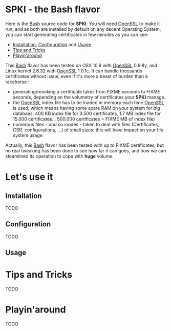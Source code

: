 [Bash]: http://www.gnu.org/software/bash/
[OpenSSL]: http://www.openssl.org/

# SPKI - the Bash flavor

Here is the [Bash] source code for **SPKI**. You will need [OpenSSL]
to make it run, and as both are installed by default on any decent Operating System, you can start generating certificates in few minutes as you can see:

* <a href="Installation">Installation</a>, <a href="Configuration">Configuration</a> and <a href="Usage">Usage</a>
* <a href="Tips">Tips and Tricks</a>
* <a href="Playing">Playin'around</a>

This [Bash] flavor has been tested on OSX 10.9 with [OpenSSL] 0.9.8y, and Linux kernel 2.6.32 with [OpenSSL] 1.0.1c. It can handle thousands certificates without issue, even if it's more a beast of burden than a racehorse :

* generating/revoking a certificate takes from FIXME seconds to FIXME seconds, depending on the volumetry of certificates your **SPKI** manage.
* the [OpenSSL] index file has to be loaded in memory each time [OpenSSL] is used, which means having some spare RAM on your system for big databaes: 400 KB index file for 3.500 certificates, 1.7 MB index file for 15.000 certificates... 500.000 certificates = FIXME MB of index file)
* numerous files - and so inodes - taken to deal with files (Certificates, CSR, configurations, ...) of small sizes: this will have impact on your file system usage.

Actually, this [Bash] flavor has been tested with up to FIXME certificates, but no real tweaking has been done to see how far it can goes, and how we can steamlined its operation to cope with **huge** volume.

# Let's use it
## <a id="Installation">Installation</a>
TODO


## <a id="Configuration">Configuration</a>
TODO

## <a id="Usage">Usage</a>

# <a id="Tips">Tips and Tricks</a>
TODO

# <a id="Playing">Playin'around</a>
TODO
